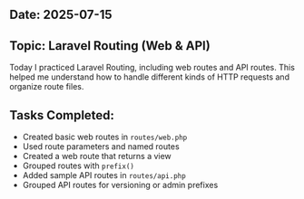 ## Date: 2025-07-15
## Topic: Laravel Routing (Web & API)

Today I practiced Laravel Routing, including web routes and API routes. This helped me understand how to handle different kinds of HTTP requests and organize route files.

## Tasks Completed:

- Created basic web routes in `routes/web.php`
- Used route parameters and named routes
- Created a web route that returns a view
- Grouped routes with `prefix()`
- Added sample API routes in `routes/api.php`
- Grouped API routes for versioning or admin prefixes



